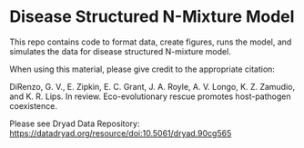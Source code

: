 # Disease Structured N-Mixture Model
This repo contains code to format data, create figures, runs the model, and simulates the data for disease structured N-mixture model.

When using this material, please give credit to the appropriate citation:

DiRenzo, G. V., E. Zipkin, E. C. Grant, J. A. Royle, A. V. Longo, K. Z. Zamudio, and K. R. Lips. In review. Eco-evolutionary rescue promotes host-pathogen coexistence.

Please see Dryad Data Repository: https://datadryad.org/resource/doi:10.5061/dryad.90cg565

